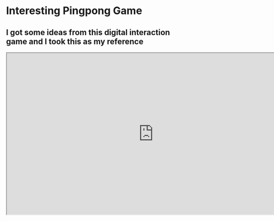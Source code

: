 # Interesting Pingpong Game
## I got some ideas from this digital interaction game and I took this as my reference

<iframe width=800 height=442 src="https://editor.p5js.org/lz2729/full/t0642p3hV"></iframe>
